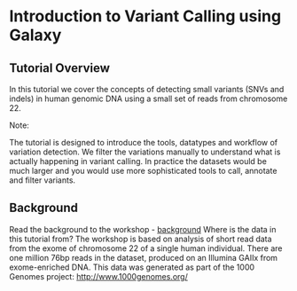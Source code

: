 # Introduction to Variant Calling using Galaxy

## Tutorial Overview

In this tutorial we cover the concepts of detecting small variants (SNVs and indels) in human genomic DNA using a small set of reads from chromosome 22.

Note:

The tutorial is designed to introduce the tools, datatypes and workflow of variation detection. We filter the variations manually to understand what is actually happening in variant calling. In practice the datasets would be much larger and you would use more sophisticated tools to call, annotate and filter variants.

## Background

Read the background to the workshop - [background]
Where is the data in this tutorial from?
The workshop is based on analysis of short read data from the exome of chromosome 22 of a single human individual. There are one million 76bp reads in the dataset, produced on an Illumina GAIIx from exome-enriched DNA. This data was generated as part of the 1000 Genomes project: http://www.1000genomes.org/






[//]: # (These are reference links used in the body of this note and get stripped out when the markdown processor does it's job. There is no need to format nicely because it shouldn't be seen. Thanks SO - http://stackoverflow.com/questions/4823468/store-comments-in-markdown-syntax)


   [background]: <https://www.google.com/url?q=https://docs.google.com/document/pub?id%3D1NfythYcSrkQwldGMrbHRKLRORFFn-WnBm3gOMHwIgmE&sa=D&usg=AFQjCNE7C6wmK6Fiu-_ZJhc0RSBaxFSRbg>
